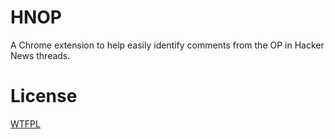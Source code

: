 # HNOP

A Chrome extension to help easily identify comments from the OP in Hacker News threads.

# License

[WTFPL](https://spdx.org/licenses/WTFPL.html)